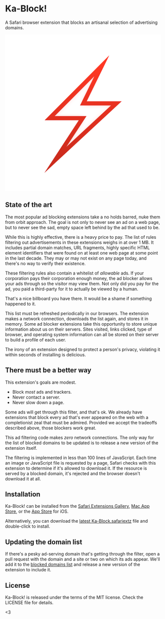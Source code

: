 # Ka-Block!

A Safari browser extension that blocks an artisanal selection of advertising
domains.

![Ka-Block](/Ka-Block.safariextension/Icon.png)

## State of the art

The most popular ad blocking extensions take a no holds barred, nuke them from
orbit approach. The goal is not only to never see an ad on a web page, but to never
see the sad, empty space left behind by the ad that used to be.

While this is highly effective, there is a heavy price to pay. The list of rules
filtering out advertisements in these extensions weighs in at over 1 MB. It
includes partial domain matches, URL fragments, highly specific HTML element
identifiers that were found on at least one web page at some point in the last
decade. They may or may not exist on any page today, and there's no way to
verify their existence.

These filtering rules also contain a whitelist of *allowable* ads. If your
corporation pays their corporation enough money, the ad blocker allows your
ads through so the visitor may view them. Not only did you pay for the ad,
you paid a third-party for it to actually be viewed by a human.

That's a nice billboard you have there. It would be a shame if something
happened to it.

This list must be refreshed periodically in our browsers. The extension makes
a network connection, downloads the list again, and stores it in memory. Some
ad blocker extensions take this opportunity to store unique information about
us on their servers. Sites visited, links clicked, type of browser, and
operating system information can all be stored on their server to build a
profile of each user.

The irony of an extension designed to protect a person's privacy, violating
it within seconds of installing is delicious.

## There must be a better way

This extension's goals are modest.

- Block *most* ads and trackers.
- Never contact a server.
- Never slow down a page.

Some ads will get through this filter, and that's ok. We already have
extensions that block every ad that's ever appeared on the web with a
completionist zeal that must be admired. Provided we accept the tradeoffs
described above, those blockers work great.

This ad filtering code makes *zero* network connections. The only way for the
list of blocked domains to be updated is to release a new version of the
extension itself.

The filtering is implemented in less than 100 lines of JavaScript. Each time
an image or JavaScript file is requested by a page, Safari checks with this
extension to determine if it's allowed to download it. If the resource is
served by a blocked domain, it's rejected and the browser doesn't download
it at all.

## Installation

Ka-Block! can be installed from the [Safari Extensions Gallery][gallery],
[Mac App Store][macos], or the [App Store][ios] for iOS.

Alternatively, you can download the [latest Ka-Block.safariextz][latest]
file and double-click to install.

## Updating the domain list

If there's a pesky ad-serving domain that's getting through the filter, open
a pull request with the domain and a site or two on which its ads appear. We'll
add it to the [blocked domains list](/Ka-Block.safariextension/blockerList.json)
and release a new version of the extension to include it.

## License

Ka-Block! is released under the terms of the MIT license. Check the LICENSE
file for details.

<3

[latest]: https://github.com/dgraham/Ka-Block/releases/latest
[gallery]: https://safari-extensions.apple.com/details/?id=com.kablock.osx-UYW4V22L7E
[macos]: https://itunes.apple.com/us/app/ka-block/id1335413823?mt=12
[ios]: https://geo.itunes.apple.com/us/app/ka-block!/id1037173557?mt=8

